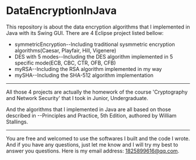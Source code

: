 # DataEncryptionInJava
This repository is about the data encryption algorithms that I implemented in Java with its Swing GUI.
There are 4 Eclipse project listed bellow:
- symmetricEncryption--Including traditional sysmmetric encryption algorithms(Caesar, Playfair, Hill, Vigenere)
- DES with 5 modes--Including the DES algorithm implemented in 5 specific mode(ECB, CBC, CTR, OFB, CFB)
- myRSA--Including the RSA algorithm implemented in my way
- mySHA--Including the SHA-512 algorithm implementation

------------------------------

All those 4 projects are actually the homework of the course 'Cryptography and Network Security' that I took in Junior, Undergraduate.

And the algorithms that I implemented in Java are all based on those described in <Cryptography and Network Security>--Principles and Practice, 5th Edition, authored by William Stallings.

---------------------------

You are free and welcomed to use the softwares I built and the code I wrote. And if you have any questions, just let me know and I will try my best to answer you questions. Here is my email address: 1825899616@qq.com.
